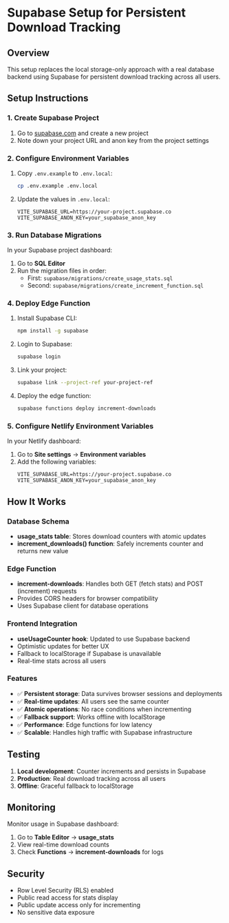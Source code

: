 # Supabase Setup for Persistent Download Tracking

## Overview
This setup replaces the local storage-only approach with a real database backend using Supabase for persistent download tracking across all users.

## Setup Instructions

### 1. Create Supabase Project

1. Go to [supabase.com](https://supabase.com) and create a new project
2. Note down your project URL and anon key from the project settings

### 2. Configure Environment Variables

1. Copy `.env.example` to `.env.local`:
   ```bash
   cp .env.example .env.local
   ```

2. Update the values in `.env.local`:
   ```env
   VITE_SUPABASE_URL=https://your-project.supabase.co
   VITE_SUPABASE_ANON_KEY=your_supabase_anon_key
   ```

### 3. Run Database Migrations

In your Supabase project dashboard:

1. Go to **SQL Editor**
2. Run the migration files in order:
   - First: `supabase/migrations/create_usage_stats.sql`
   - Second: `supabase/migrations/create_increment_function.sql`

### 4. Deploy Edge Function

1. Install Supabase CLI:
   ```bash
   npm install -g supabase
   ```

2. Login to Supabase:
   ```bash
   supabase login
   ```

3. Link your project:
   ```bash
   supabase link --project-ref your-project-ref
   ```

4. Deploy the edge function:
   ```bash
   supabase functions deploy increment-downloads
   ```

### 5. Configure Netlify Environment Variables

In your Netlify dashboard:

1. Go to **Site settings** → **Environment variables**
2. Add the following variables:
   ```
   VITE_SUPABASE_URL=https://your-project.supabase.co
   VITE_SUPABASE_ANON_KEY=your_supabase_anon_key
   ```

## How It Works

### Database Schema
- **usage_stats table**: Stores download counters with atomic updates
- **increment_downloads() function**: Safely increments counter and returns new value

### Edge Function
- **increment-downloads**: Handles both GET (fetch stats) and POST (increment) requests
- Provides CORS headers for browser compatibility
- Uses Supabase client for database operations

### Frontend Integration
- **useUsageCounter hook**: Updated to use Supabase backend
- Optimistic updates for better UX
- Fallback to localStorage if Supabase is unavailable
- Real-time stats across all users

### Features
- ✅ **Persistent storage**: Data survives browser sessions and deployments
- ✅ **Real-time updates**: All users see the same counter
- ✅ **Atomic operations**: No race conditions when incrementing
- ✅ **Fallback support**: Works offline with localStorage
- ✅ **Performance**: Edge functions for low latency
- ✅ **Scalable**: Handles high traffic with Supabase infrastructure

## Testing

1. **Local development**: Counter increments and persists in Supabase
2. **Production**: Real download tracking across all users
3. **Offline**: Graceful fallback to localStorage

## Monitoring

Monitor usage in Supabase dashboard:
1. Go to **Table Editor** → **usage_stats**
2. View real-time download counts
3. Check **Functions** → **increment-downloads** for logs

## Security

- Row Level Security (RLS) enabled
- Public read access for stats display
- Public update access only for incrementing
- No sensitive data exposure